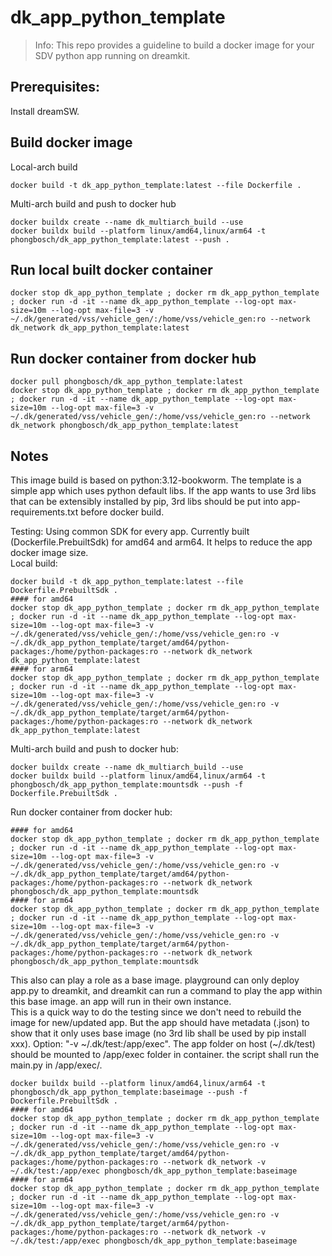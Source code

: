 # dk_app_python_template

> Info: This repo provides a guideline to build a docker image for your SDV python app running on dreamkit.

## Prerequisites:
Install dreamSW.     

## Build docker image
Local-arch build  
```
docker build -t dk_app_python_template:latest --file Dockerfile .
```

Multi-arch build and push to docker hub  
```
docker buildx create --name dk_multiarch_build --use
docker buildx build --platform linux/amd64,linux/arm64 -t phongbosch/dk_app_python_template:latest --push .
```

## Run local built docker container
```
docker stop dk_app_python_template ; docker rm dk_app_python_template ; docker run -d -it --name dk_app_python_template --log-opt max-size=10m --log-opt max-file=3 -v ~/.dk/generated/vss/vehicle_gen/:/home/vss/vehicle_gen:ro --network dk_network dk_app_python_template:latest
```

## Run docker container from docker hub
```
docker pull phongbosch/dk_app_python_template:latest
docker stop dk_app_python_template ; docker rm dk_app_python_template ; docker run -d -it --name dk_app_python_template --log-opt max-size=10m --log-opt max-file=3 -v ~/.dk/generated/vss/vehicle_gen/:/home/vss/vehicle_gen:ro --network dk_network phongbosch/dk_app_python_template:latest
```

## Notes
This image build is based on python:3.12-bookworm. The template is a simple app which uses python default libs. If the app wants to use 3rd libs that can be extensibly installed by pip, 3rd libs should be put into app-requirements.txt before docker build.  
  
Testing: Using common SDK for every app. Currently built (Dockerfile.PrebuiltSdk) for amd64 and arm64. It helps to reduce the app docker image size.  
Local build:  
```
docker build -t dk_app_python_template:latest --file Dockerfile.PrebuiltSdk .
#### for amd64
docker stop dk_app_python_template ; docker rm dk_app_python_template ; docker run -d -it --name dk_app_python_template --log-opt max-size=10m --log-opt max-file=3 -v ~/.dk/generated/vss/vehicle_gen/:/home/vss/vehicle_gen:ro -v ~/.dk/dk_app_python_template/target/amd64/python-packages:/home/python-packages:ro --network dk_network  dk_app_python_template:latest
#### for arm64
docker stop dk_app_python_template ; docker rm dk_app_python_template ; docker run -d -it --name dk_app_python_template --log-opt max-size=10m --log-opt max-file=3 -v ~/.dk/generated/vss/vehicle_gen/:/home/vss/vehicle_gen:ro -v ~/.dk/dk_app_python_template/target/arm64/python-packages:/home/python-packages:ro --network dk_network  dk_app_python_template:latest
```
Multi-arch build and push to docker hub:    
```
docker buildx create --name dk_multiarch_build --use
docker buildx build --platform linux/amd64,linux/arm64 -t phongbosch/dk_app_python_template:mountsdk --push -f Dockerfile.PrebuiltSdk .
```
Run docker container from docker hub:  
```
#### for amd64
docker stop dk_app_python_template ; docker rm dk_app_python_template ; docker run -d -it --name dk_app_python_template --log-opt max-size=10m --log-opt max-file=3 -v ~/.dk/generated/vss/vehicle_gen/:/home/vss/vehicle_gen:ro -v ~/.dk/dk_app_python_template/target/amd64/python-packages:/home/python-packages:ro --network dk_network phongbosch/dk_app_python_template:mountsdk
#### for arm64
docker stop dk_app_python_template ; docker rm dk_app_python_template ; docker run -d -it --name dk_app_python_template --log-opt max-size=10m --log-opt max-file=3 -v ~/.dk/generated/vss/vehicle_gen/:/home/vss/vehicle_gen:ro -v ~/.dk/dk_app_python_template/target/arm64/python-packages:/home/python-packages:ro --network dk_network phongbosch/dk_app_python_template:mountsdk
```
  
This also can play a role as a base image. playground can only deploy app.py to dreamkit, and dreamkit can run a command to play the app within this base image. an app will run in their own instance.  
This is a quick way to do the testing since we don't need to rebuild the image for new/updated app. But the app should have metadata (.json) to show that it only uses base image (no 3rd lib shall be used by pip install xxx).
Option: "-v ~/.dk/test:/app/exec". The app folder on host (~/.dk/test) should be mounted to /app/exec folder in container. the script shall run the main.py in /app/exec/.  
```
docker buildx build --platform linux/amd64,linux/arm64 -t phongbosch/dk_app_python_template:baseimage --push -f Dockerfile.PrebuiltSdk .
#### for amd64
docker stop dk_app_python_template ; docker rm dk_app_python_template ; docker run -d -it --name dk_app_python_template --log-opt max-size=10m --log-opt max-file=3 -v ~/.dk/generated/vss/vehicle_gen/:/home/vss/vehicle_gen:ro -v ~/.dk/dk_app_python_template/target/amd64/python-packages:/home/python-packages:ro --network dk_network -v ~/.dk/test:/app/exec phongbosch/dk_app_python_template:baseimage
#### for arm64
docker stop dk_app_python_template ; docker rm dk_app_python_template ; docker run -d -it --name dk_app_python_template --log-opt max-size=10m --log-opt max-file=3 -v ~/.dk/generated/vss/vehicle_gen/:/home/vss/vehicle_gen:ro -v ~/.dk/dk_app_python_template/target/arm64/python-packages:/home/python-packages:ro --network dk_network -v ~/.dk/test:/app/exec phongbosch/dk_app_python_template:baseimage
```
